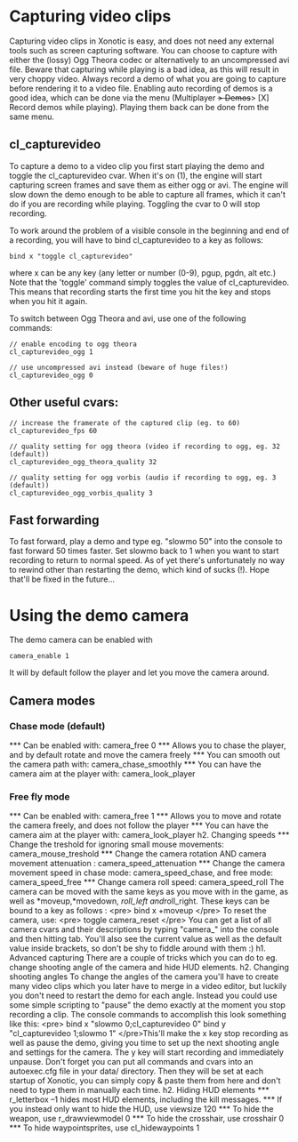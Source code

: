 Capturing video clips
=====================

Capturing video clips in Xonotic is easy, and does not need any external tools such as screen capturing software. You can choose to capture with either the (lossy) Ogg Theora codec or alternatively to an uncompressed avi file. Beware that capturing while playing is a bad idea, as this will result in very choppy video. Always record a demo of what you are going to capture before rendering it to a video file. Enabling auto recording of demos is a good idea, which can be done via the menu (Multiplayer ~~\> Demos~~\> [X] Record demos while playing). Playing them back can be done from the same menu.

cl\_capturevideo
----------------

To capture a demo to a video clip you first start playing the demo and toggle the cl\_capturevideo cvar. When it's on (1), the engine will start capturing screen frames and save them as either ogg or avi. The engine will slow down the demo enough to be able to capture all frames, which it can't do if you are recording while playing. Toggling the cvar to 0 will stop recording.

To work around the problem of a visible console in the beginning and end of a recording, you will have to bind cl\_capturevideo to a key as follows:

    bind x "toggle cl_capturevideo"

where x can be any key (any letter or number (0-9), pgup, pgdn, alt etc.)
Note that the 'toggle' command simply toggles the value of cl\_capturevideo. This means that recording starts the first time you hit the key and stops when you hit it again.

To switch between Ogg Theora and avi, use one of the following commands:

    // enable encoding to ogg theora
    cl_capturevideo_ogg 1

    // use uncompressed avi instead (beware of huge files!)
    cl_capturevideo_ogg 0

Other useful cvars:
-------------------

    // increase the framerate of the captured clip (eg. to 60)
    cl_capturevideo_fps 60

    // quality setting for ogg theora (video if recording to ogg, eg. 32 (default))
    cl_capturevideo_ogg_theora_quality 32

    // quality setting for ogg vorbis (audio if recording to ogg, eg. 3 (default))
    cl_capturevideo_ogg_vorbis_quality 3

Fast forwarding
---------------

To fast forward, play a demo and type eg. "slowmo 50" into the console to fast forward 50 times faster. Set slowmo back to 1 when you want to start recording to return to normal speed. As of yet there's unfortunately no way to rewind other than restarting the demo, which kind of sucks (!). Hope that'll be fixed in the future...

Using the demo camera
=====================

The demo camera can be enabled with

    camera_enable 1

It will by default follow the player and let you move the camera around.

Camera modes
------------

### Chase mode (default)

**\* Can be enabled with: camera\_free 0
**\* Allows you to chase the player, and by default rotate and move the camera freely
**\* You can smooth out the camera path with: camera\_chase\_smoothly
**\* You can have the camera aim at the player with: camera\_look\_player

### Free fly mode

**\* Can be enabled with: camera\_free 1
**\* Allows you to move and rotate the camera freely, and does not follow the player
**\* You can have the camera aim at the player with: camera\_look\_player
h2. Changing speeds
**\* Change the treshold for ignoring small mouse movements: camera\_mouse\_treshold
**\* Change the camera rotation AND camera movement attenuation : camera\_speed\_attenuation
**\* Change the camera movement speed in chase mode: camera\_speed\_chase, and free mode: camera\_speed\_free
**\* Change camera roll speed: camera\_speed\_roll
The camera can be moved with the same keys as you move with in the game, as well as *moveup,*movedown, *roll\_left and*roll\_right. These keys can be bound to a key as follows :
\<pre\>
bind x +moveup
\</pre\>
To reset the camera, use:
\<pre\>
toggle camera\_reset
\</pre\>
You can get a list of all camera cvars and their descriptions by typing "camera\_" into the console and then hitting tab. You'll also see the current value as well as the default value inside brackets, so don't be shy to fiddle around with them :)
h1. Advanced capturing
There are a couple of tricks which you can do to eg. change shooting angle of the camera and hide HUD elements.
h2. Changing shooting angles
To change the angles of the camera you'll have to create many video clips which you later have to merge in a video editor, but luckily you don't need to restart the demo for each angle. Instead you could use some simple scripting to "pause" the demo exactly at the moment you stop recording a clip.
The console commands to accomplish this look something like this:
\<pre\>
bind x "slowmo 0;cl\_capturevideo 0"
bind y "cl\_capturevideo 1;slowmo 1"
\</pre\>This'll make the x key stop recording as well as pause the demo, giving you time to set up the next shooting angle and settings for the camera. The y key will start recording and immediately unpause.
Don't forget you can put all commands and cvars into an autoexec.cfg file in your data/ directory. Then they will be set at each startup of Xonotic, you can simply copy & paste them from here and don't need to type them in manually each time.
h2. Hiding HUD elements
**\* r\_letterbox –1 hides most HUD elements, including the kill messages.
**\* If you instead only want to hide the HUD, use viewsize 120
**\* To hide the weapon, use r\_drawviewmodel 0
**\* To hide the crosshair, use crosshair 0
**\* To hide waypointsprites, use cl\_hidewaypoints 1
